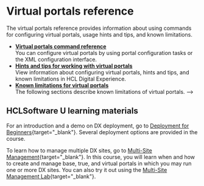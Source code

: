# Virtual portals reference

The virtual portals reference provides information about using commands for configuring virtual portals, usage hints and tips, and known limitations.


-   **[Virtual portals command reference](../vp_reference/vp_command_ref/index.md)**  
You can configure virtual portals by using portal configuration tasks or the XML configuration interface.
-   **[Hints and tips for working with virtual portals](../vp_reference/advpref_hint.md)**  
View information about configuring virtual portals, hints and tips, and known limitations in HCL Digital Experience.
-   **[Known limitations for virtual portals](../vp_reference/vp_limitations/advpref_limits.md)**  
The following sections describe known limitations of virtual portals. -->

## HCLSoftware U learning materials

For an introduction and a demo on DX deployment, go to [Deployment for Beginners](https://hclsoftwareu.hcltechsw.com/component/axs/?view=sso_config&id=3&forward=https%3A%2F%2Fhclsoftwareu.hcltechsw.com%2Fcourses%2Flesson%2F%3Fid%3D1479){target="_blank"}. Several deployment options are provided in the course.

To learn how to manage multiple DX sites, go to [Multi-Site Management](https://hclsoftwareu.hcltechsw.com/component/axs/?view=sso_config&id=3&forward=https%3A%2F%2Fhclsoftwareu.hcltechsw.com%2Fcourses%2Flesson%2F%3Fid%3D3086){target="_blank"}. In this course, you will learn when and how to create and manage base, true, and virtual portals in which you may run one or more DX sites. You can also try it out using the [Multi-Site Management Lab](https://hclsoftwareu.hcltechsw.com/images/Lc4sMQCcN5uxXmL13gSlsxClNTU3Mjc3NTc4MTc2/DS_Academy/DX/Administrator/HDX-ADM-200_Multi-Site_Management_Lab.pdf){target="_blank"}.
